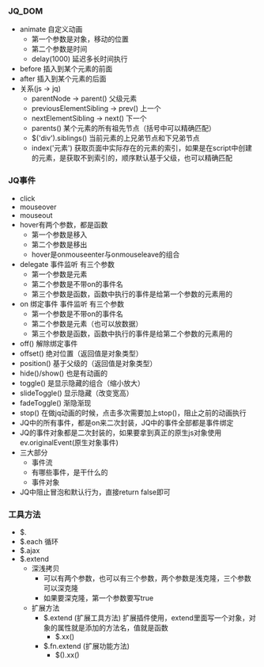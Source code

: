 ### JQ_DOM
+ animate   自定义动画
    + 第一个参数是对象，移动的位置
    + 第二个参数是时间
    + delay(1000)   延迟多长时间执行
+ before  插入到某个元素的前面
+ after   插入到某个元素的后面
+ 关系(js  ->  jq)
    + parentNode   ->  parent()   父级元素
    + previousElementSibling  ->  prev()  上一个
    + nextElementSibling   ->   next()   下一个
    + parents()      某个元素的所有祖先节点（括号中可以精确匹配）
    + $('div').siblings()   当前元素的上兄弟节点和下兄弟节点
    + index('元素')  获取页面中实际存在的元素的索引，如果是在script中创建的元素，是获取不到索引的，顺序默认基于父级，也可以精确匹配
### JQ事件
+ click
+ mouseover
+ mouseout
+ hover有两个参数，都是函数
    + 第一个参数是移入
    + 第二个参数是移出
    + hover是onmouseenter与onmouseleave的组合
+ delegate  事件监听  有三个参数
    + 第一个参数是元素
    + 第二个参数是不带on的事件名
    + 第三个参数是函数，函数中执行的事件是给第一个参数的元素用的
+ on   绑定事件  事件监听  有三个参数
    + 第一个参数是不带on的事件名
    + 第二个参数是元素（也可以放数据）
    + 第三个参数是函数，函数中执行的事件是给第二个参数的元素用的
+ off()   解除绑定事件
+ offset()   绝对位置（返回值是对象类型）
+ position()   基于父级的（返回值是对象类型）
+ hide()/show()   也是有动画的
+ toggle()  是显示隐藏的组合（缩小放大）
+ slideToggle()  显示隐藏（改变宽高）
+ fadeToggle()   渐隐渐现
+ stop()   在做jq动画的时候，点击多次需要加上stop()，阻止之前的动画执行
+ JQ中的所有事件，都是on来二次封装，JQ中的事件全部都是事件绑定
+ JQ的事件对象都是二次封装的，如果要拿到真正的原生js对象使用ev.originalEvent(原生对象事件)
+ 三大部分
    + 事件流
    + 有哪些事件，是干什么的
    + 事件对象
+ JQ中阻止冒泡和默认行为，直接return false即可
### 工具方法
+ $.
+ $.each  循环
+ $.ajax
+ $.extend  
    + 深浅拷贝
        + 可以有两个参数，也可以有三个参数，两个参数是浅克隆，三个参数可以深克隆
        + 如果要深克隆，第一个参数要写true
    + 扩展方法
        + $.extend  (扩展工具方法)   扩展插件使用，extend里面写一个对象，对象的属性就是添加的方法名，值就是函数
            + $.xx()
        + $.fn.extend  (扩展功能方法)   
            + $().xx()
